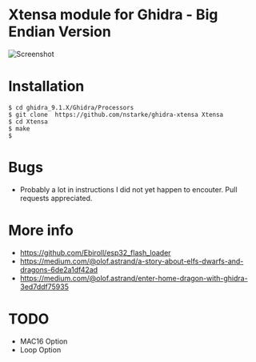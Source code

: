 # Xtensa module for Ghidra - Big Endian Version

![Screenshot](/screenshot.png?raw=true)

# Installation

```
$ cd ghidra_9.1.X/Ghidra/Processors
$ git clone  https://github.com/nstarke/ghidra-xtensa Xtensa
$ cd Xtensa
$ make
$
```

# Bugs

* Probably a lot in instructions I did not yet happen to encouter. Pull requests
  appreciated.

# More info
* https://github.com/Ebiroll/esp32_flash_loader
* https://medium.com/@olof.astrand/a-story-about-elfs-dwarfs-and-dragons-6de2a1df42ad
* https://medium.com/@olof.astrand/enter-home-dragon-with-ghidra-3ed7ddf75935

# TODO

* MAC16 Option
* Loop Option

